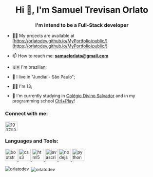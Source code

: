 <h1 align="center">Hi 👋, I'm Samuel Trevisan Orlato</h1>
<h3 align="center">I'm intend to be a Full-Stack developer</h3>

- 👨‍💻 My projects are available at [https://orlatodev.github.io/MyPortfolio/public/](https://orlatodev.github.io/MyPortfolio/public/)

- 📫 How to reach me: **samuelorlato@gmail.com**

- 🇧🇷 I'm brazilian;

- 🌇 I live in "Jundiaí - São Paulo";

- 🙋‍♂️ I'm 13;

- 🏫 I'm currently studying in [Colégio Divino Salvador](https://www.divinojundiai.com.br/) and in my programming school [Ctrl+Play](https://www.ctrlplay.com.br/)!

<p align="left">
<h3 align="left">Connect with me:</h3>
<a href="https://stackoverflow.com/users/192703" target="blank"><img align="center" src="https://cdn.jsdelivr.net/npm/simple-icons@3.0.1/icons/stackoverflow.svg" alt="192703" height="30" width="40" /></a>
</p>

<h3 align="left">Languages and Tools:</h3>
<p align="left"> <a href="https://getbootstrap.com" target="_blank"> <img src="https://devicons.github.io/devicon/devicon.git/icons/bootstrap/bootstrap-plain.svg" alt="bootstrap" width="40" height="40"/> </a> <a href="https://www.w3schools.com/css/" target="_blank"> <img src="https://devicons.github.io/devicon/devicon.git/icons/css3/css3-original-wordmark.svg" alt="css3" width="40" height="40"/> </a> <a href="https://www.w3.org/html/" target="_blank"> <img src="https://devicons.github.io/devicon/devicon.git/icons/html5/html5-original-wordmark.svg" alt="html5" width="40" height="40"/> </a> <a href="https://developer.mozilla.org/en-US/docs/Web/JavaScript" target="_blank"> <img src="https://devicons.github.io/devicon/devicon.git/icons/javascript/javascript-original.svg" alt="javascript" width="40" height="40"/> </a> <a href="https://nodejs.org" target="_blank"> <img src="https://devicons.github.io/devicon/devicon.git/icons/nodejs/nodejs-original-wordmark.svg" alt="nodejs" width="40" height="40"/> </a> <a href="https://www.python.org" target="_blank"> <img src="https://devicons.github.io/devicon/devicon.git/icons/python/python-original.svg" alt="python" width="40" height="40"/> </a> </p>

<p><img align="left" src="https://github-readme-stats.vercel.app/api/top-langs/?username=orlatodev&layout=compact" alt="orlatodev" /></p>

<p>&nbsp;<img align="center" src="https://github-readme-stats.vercel.app/api?username=orlatodev&show_icons=true" alt="orlatodev" /></p>
